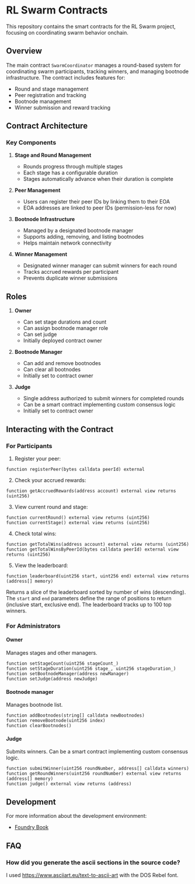 # RL Swarm Contracts

This repository contains the smart contracts for the RL Swarm project, focusing on coordinating swarm behavior onchain.

## Overview

The main contract `SwarmCoordinator` manages a round-based system for coordinating swarm participants, tracking winners, and managing bootnode infrastructure. The contract includes features for:

- Round and stage management
- Peer registration and tracking
- Bootnode management
- Winner submission and reward tracking

## Contract Architecture

### Key Components

1. **Stage and Round Management**
   - Rounds progress through multiple stages
   - Each stage has a configurable duration
   - Stages automatically advance when their duration is complete

2. **Peer Management**
   - Users can register their peer IDs by linking them to their EOA
   - EOA addresses are linked to peer IDs (permission-less for now)

3. **Bootnode Infrastructure**
   - Managed by a designated bootnode manager
   - Supports adding, removing, and listing bootnodes
   - Helps maintain network connectivity

4. **Winner Management**
   - Designated winner manager can submit winners for each round
   - Tracks accrued rewards per participant
   - Prevents duplicate winner submissions

## Roles

1. **Owner**
   - Can set stage durations and count
   - Can assign bootnode manager role
   - Can set judge
   - Initially deployed contract owner

2. **Bootnode Manager**
   - Can add and remove bootnodes
   - Can clear all bootnodes
   - Initially set to contract owner

3. **Judge**
   - Single address authorized to submit winners for completed rounds
   - Can be a smart contract implementing custom consensus logic
   - Initially set to contract owner

## Interacting with the Contract

### For Participants

1. Register your peer:

```solidity
function registerPeer(bytes calldata peerId) external
```

2. Check your accrued rewards:

```solidity
function getAccruedRewards(address account) external view returns (uint256)
```

3. View current round and stage:

```solidity
function currentRound() external view returns (uint256)
function currentStage() external view returns (uint256)
```

4. Check total wins:

```solidity
function getTotalWins(address account) external view returns (uint256)
function getTotalWinsByPeerId(bytes calldata peerId) external view returns (uint256)
```

5. View the leaderboard:

```solidity
function leaderboard(uint256 start, uint256 end) external view returns (address[] memory)
```

Returns a slice of the leaderboard sorted by number of wins (descending). The `start` and `end` parameters define the range of positions to return (inclusive start, exclusive end). The leaderboard tracks up to 100 top winners.

### For Administrators

#### Owner

Manages stages and other managers.

```solidity
function setStageCount(uint256 stageCount_)
function setStageDuration(uint256 stage_, uint256 stageDuration_)
function setBootnodeManager(address newManager)
function setJudge(address newJudge)
```

#### Bootnode manager

Manages bootnode list.

```solidity
function addBootnodes(string[] calldata newBootnodes)
function removeBootnode(uint256 index)
function clearBootnodes()
```

#### Judge

Submits winners. Can be a smart contract implementing custom consensus logic.

```solidity
function submitWinner(uint256 roundNumber, address[] calldata winners)
function getRoundWinners(uint256 roundNumber) external view returns (address[] memory)
function judge() external view returns (address)
```

## Development

For more information about the development environment:
- [Foundry Book](https://book.getfoundry.sh/)

## FAQ

### How did you generate the ascii sections in the source code?

I used https://www.asciiart.eu/text-to-ascii-art with the DOS Rebel font.